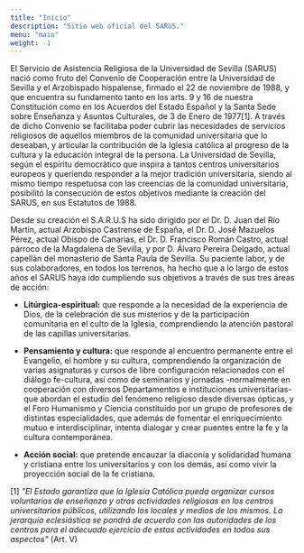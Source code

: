 ```yaml
---
title: "Inicio"
description: "Sitio web oficial del SARUS."
menu: "main"
weight: -1
---
```


El Servicio de Asistencia Religiosa de la Universidad de Sevilla (SARUS) nació
como fruto del Convenio de Cooperación entre la Universidad de Sevilla y el
Arzobispado hispalense, firmado el 22 de noviembre de 1988, y que encuentra su
fundamento tanto en los arts. 9 y 16 de nuestra Constitución como en los
Acuerdos del Estado Español y la Santa Sede sobre Enseñanza y Asuntos
Culturales, de 3 de Enero de 1977[1]. A través de dicho Convenio se facilitaba
poder cubrir las necesidades de servicios religiosos de aquellos miembros de la
comunidad universitaria que lo deseaban, y articular la contribución de la
Iglesia católica al progreso de la cultura y la educación integral de la
persona. La Universidad de Sevilla, según el espíritu democrático que inspira a
tantos centros universitarios europeos y queriendo responder a la mejor
tradición universitaria, siendo al mismo tiempo respetuosa con las creencias de
la comunidad universitaria, posibilitó la consecución de estos objetivos
mediante la creación del SARUS, en sus Estatutos de 1988.

Desde su creación el S.A.R.U.S ha sido dirigido por el Dr. D. Juan del Río
Martín, actual Arzobispo Castrense de España, el Dr. D. José Mazuelos Pérez,
actual Obispo de Canarias, el Dr. D. Francisco Román Castro, actual párroco de
la Magdalena de Sevilla, y por D. Álvaro Pereira Delgado, actual capellán del
monasterio de Santa Paula de Sevilla. Su paciente labor, y de sus
colaboradores, en todos los terrenos, ha hecho que a lo largo de estos años el
SARUS haya ido cumpliendo sus objetivos a través de sus tres áreas de acción:

- **Litúrgica-espiritual:** que responde a la necesidad de la experiencia de
  Dios, de la celebración de sus misterios y de la participación comunitaria en
  el culto de la Iglesia, comprendiendo la atención pastoral de las capillas
  universitarias.

- **Pensamiento y cultura:** que responde al encuentro permanente entre el
  Evangelio, el hombre y su cultura, comprendiendo la organización de varias
  asignaturas y cursos de libre configuración relacionados con el diálogo
  fe-cultura, así como de seminarios y jornadas -normalmente en cooperación con
  diversos Departamentos e instituciones universitarias- que abordan el estudio
  del fenómeno religioso desde diversas ópticas, y el Foro Humanismo y Ciencia
  constituido por un grupo de profesores de distintas especialidades, que
  además de fomentar el enriquecimiento mutuo e interdisciplinar, intenta
  dialogar y crear puentes entre la fe y la cultura contemporánea.

- **Acción social:** que pretende encauzar la diaconía y solidaridad humana y
  cristiana entre los universitarios y con los demás, así como vivir la
  proyección social de la fe cristiana.

[1] _"El Estado garantiza que la Iglesia Católica pueda organizar cursos
voluntarios de enseñanza y otras actividades religiosas en los centros
universitarios públicos, utilizando los locales y medios de los mismos. La
jerarquía eclesiástica se pondrá de acuerdo con las autoridades de los centros
para el adecuado ejercicio de estas actividades en todos sus aspectos"_ (Art.
V)
